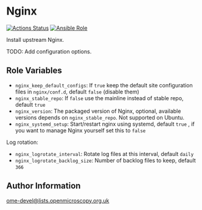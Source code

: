 Nginx
=====

[![Actions Status](https://github.com/ome/ansible-role-nginx/workflows/Molecule/badge.svg)](https://github.com/ome/ansible-role-nginx/actions)
[![Ansible Role](https://img.shields.io/badge/ansible--galaxy-nginx-blue.svg)](https://galaxy.ansible.com/ui/standalone/roles/ome/nginx/)

Install upstream Nginx.

TODO: Add configuration options.


Role Variables
--------------

- `nginx_keep_default_configs`: If `true` keep the default site configuration files in `nginx/conf.d`, default `false` (disable them)
- `nginx_stable_repo`: If `false` use the mainline instead of stable repo, default `true`
- `nginx_version`: The packaged version of Nginx, optional, available versions depends on `nginx_stable_repo`. Not supported on Ubuntu.
- `nginx_systemd_setup`: Start/restart nginx using systemd, default `true`
, if you want to manage Nginx yourself set this to `false`

Log rotation:

- `nginx_logrotate_interval`: Rotate log files at this interval, default `daily`
- `nginx_logrotate_backlog_size`: Number of backlog files to keep, default `366`


Author Information
------------------

ome-devel@lists.openmicroscopy.org.uk
